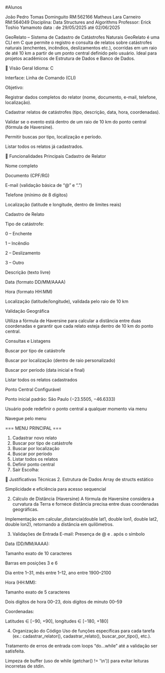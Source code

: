 #Alunos

João Pedro Tomas Dominguito RM:562166
Matheus Lara Carneiro RM:564049
Disciplina: Data Structures and Algorithms
Professor: Erick Toshio Yamamoto
data : de 29/05/2025  até 02/06/2025


 GeoRelato – Sistema de Cadastro de Catástrofes Naturais
GeoRelato é uma CLI em C que permite o registro e consulta de relatos sobre catástrofes naturais (enchentes, incêndios, deslizamentos etc.), ocorridas em um raio de até 10 km a partir de um ponto central definido pelo usuário. Ideal para projetos acadêmicos de Estrutura de Dados e Banco de Dados.

🎯 Visão Geral
Idioma: C

Interface: Linha de Comando (CLI)

Objetivo:

Registrar dados completos do relator (nome, documento, e-mail, telefone, localização).

Cadastrar relatos de catástrofes (tipo, descrição, data, hora, coordenadas).

Validar se o evento está dentro de um raio de 10 km do ponto central (fórmula de Haversine).

Permitir buscas por tipo, localização e período.

Listar todos os relatos já cadastrados.

🚀 Funcionalidades Principais
Cadastro de Relator

Nome completo

Documento (CPF/RG)

E-mail (validação básica de “@” e “.”)

Telefone (mínimo de 8 dígitos)

Localização (latitude e longitude, dentro de limites reais)

Cadastro de Relato

Tipo de catástrofe:

0 – Enchente

1 – Incêndio

2 – Deslizamento

3 – Outro

Descrição (texto livre)

Data (formato DD/MM/AAAA)

Hora (formato HH:MM)

Localização (latitude/longitude), validada pelo raio de 10 km

Validação Geográfica

Utiliza a fórmula de Haversine para calcular a distância entre duas coordenadas e garantir que cada relato esteja dentro de 10 km do ponto central.

Consultas e Listagens

Buscar por tipo de catástrofe

Buscar por localização (dentro de raio personalizado)

Buscar por período (data inicial e final)

Listar todos os relatos cadastrados

Ponto Central Configurável

Ponto inicial padrão: São Paulo (−23.5505, −46.6333)

Usuário pode redefinir o ponto central a qualquer momento via menu

Navegue pelo menu

=== MENU PRINCIPAL ===
1. Cadastrar novo relato
2. Buscar por tipo de catástrofe
3. Buscar por localização
4. Buscar por período
5. Listar todos os relatos
6. Definir ponto central
0. Sair
Escolha:

🧠 Justificativas Técnicas
2. Estrutura de Dados
Array de structs estático 

Simplicidade e eficiência para acesso sequencial

2. Cálculo de Distância (Haversine)
A fórmula de Haversine considera a curvatura da Terra e fornece distância precisa entre duas coordenadas geográficas.

Implementação em calcular_distancia(double lat1, double lon1, double lat2, double lon2), retornando a distância em quilômetros.

3. Validações de Entrada
E-mail: Presença de @ e . após o símbolo

Data (DD/MM/AAAA):

Tamanho exato de 10 caracteres

Barras em posições 3 e 6

Dia entre 1–31, mês entre 1–12, ano entre 1900–2100

Hora (HH:MM):

Tamanho exato de 5 caracteres

Dois dígitos de hora 00–23, dois dígitos de minuto 00–59

Coordenadas:

Latitudes ∈ [−90, +90], longitudes ∈ [−180, +180]

4. Organização do Código
Uso de funções específicas para cada tarefa (ex.: cadastrar_relator(), cadastrar_relato(), buscar_por_tipo(), etc.).

Tratamento de erros de entrada com loops “do…while” até a validação ser satisfeita.

Limpeza de buffer (uso de while (getchar() != '\n')) para evitar leituras incorretas de stdin.
